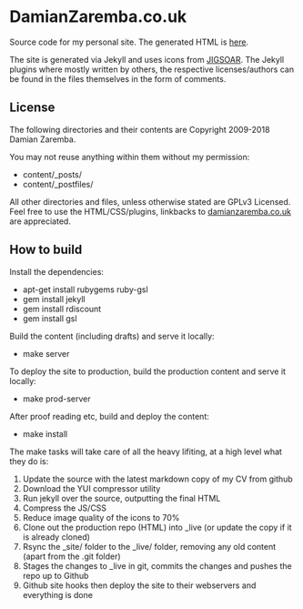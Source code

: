 DamianZaremba.co.uk
===================

Source code for my personal site. The generated HTML is [here](https://github.com/DamianZaremba/damianzaremba.github.io/).

The site is generated via Jekyll and uses icons from [JIGSOAR](http://www.jigsoaricons.com/). The Jekyll plugins where mostly written by others, the respective licenses/authors can be found in the files themselves in the form of comments.

License
-------

The following directories and their contents are Copyright 2009-2018 Damian Zaremba.

You may not reuse anything within them without my permission:

* content/_posts/
* content/_postfiles/

All other directories and files, unless otherwise stated are GPLv3 Licensed. Feel free to use the HTML/CSS/plugins, linkbacks to [damianzaremba.co.uk](https://damianzaremba.co.uk) are appreciated.

How to build
------------

Install the dependencies:

* apt-get install rubygems ruby-gsl
* gem install jekyll
* gem install rdiscount
* gem install gsl

Build the content (including drafts) and serve it locally:

* make server

To deploy the site to production, build the production content and serve it locally:

* make prod-server

After proof reading etc, build and deploy the content:

* make install

The make tasks will take care of all the heavy lifiting, at a high level what they do is:

1. Update the source with the latest markdown copy of my CV from github
2. Download the YUI compressor utility
3. Run jekyll over the source, outputting the final HTML
4. Compress the JS/CSS
5. Reduce image quality of the icons to 70%
6. Clone out the production repo (HTML) into _live (or update the copy if it is already cloned)
7. Rsync the _site/ folder to the _live/ folder, removing any old content (apart from the .git folder)
8. Stages the changes to _live in git, commits the changes and pushes the repo up to Github
9. Github site hooks then deploy the site to their webservers and everything is done
